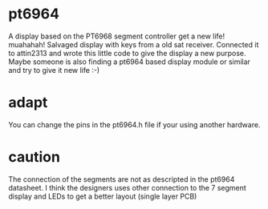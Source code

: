 # pt6964
A display based on the PT6968 segment controller get a new life! muahahah! 
Salvaged display with keys from a old sat receiver. Connected it to attin2313 and wrote this little code to give the display a new purpose.
Maybe someone is also finding a pt6964 based display module or similar and try to give it new life :-)
# adapt
You can change the pins in the pt6964.h file if your using another hardware.

# caution
The connection of the segments are not as descripted in the pt6964 datasheet. I think the designers uses other connection to the 7 segment display and LEDs to get a better layout (single layer PCB)



